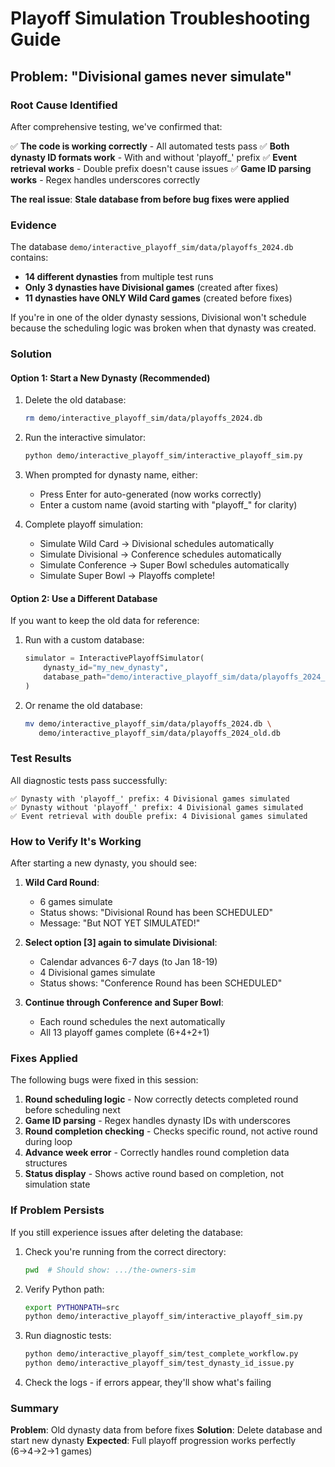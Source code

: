 # Playoff Simulation Troubleshooting Guide

## Problem: "Divisional games never simulate"

### Root Cause Identified
After comprehensive testing, we've confirmed that:

✅ **The code is working correctly** - All automated tests pass
✅ **Both dynasty ID formats work** - With and without 'playoff_' prefix
✅ **Event retrieval works** - Double prefix doesn't cause issues
✅ **Game ID parsing works** - Regex handles underscores correctly

**The real issue**: **Stale database from before bug fixes were applied**

### Evidence
The database `demo/interactive_playoff_sim/data/playoffs_2024.db` contains:
- **14 different dynasties** from multiple test runs
- **Only 3 dynasties have Divisional games** (created after fixes)
- **11 dynasties have ONLY Wild Card games** (created before fixes)

If you're in one of the older dynasty sessions, Divisional won't schedule because the scheduling logic was broken when that dynasty was created.

### Solution

#### Option 1: Start a New Dynasty (Recommended)
1. Delete the old database:
   ```bash
   rm demo/interactive_playoff_sim/data/playoffs_2024.db
   ```

2. Run the interactive simulator:
   ```bash
   python demo/interactive_playoff_sim/interactive_playoff_sim.py
   ```

3. When prompted for dynasty name, either:
   - Press Enter for auto-generated (now works correctly)
   - Enter a custom name (avoid starting with "playoff_" for clarity)

4. Complete playoff simulation:
   - Simulate Wild Card → Divisional schedules automatically
   - Simulate Divisional → Conference schedules automatically
   - Simulate Conference → Super Bowl schedules automatically
   - Simulate Super Bowl → Playoffs complete!

#### Option 2: Use a Different Database
If you want to keep the old data for reference:

1. Run with a custom database:
   ```python
   simulator = InteractivePlayoffSimulator(
       dynasty_id="my_new_dynasty",
       database_path="demo/interactive_playoff_sim/data/playoffs_2024_new.db"
   )
   ```

2. Or rename the old database:
   ```bash
   mv demo/interactive_playoff_sim/data/playoffs_2024.db \
      demo/interactive_playoff_sim/data/playoffs_2024_old.db
   ```

### Test Results

All diagnostic tests pass successfully:

```
✅ Dynasty with 'playoff_' prefix: 4 Divisional games simulated
✅ Dynasty without 'playoff_' prefix: 4 Divisional games simulated
✅ Event retrieval with double prefix: 4 Divisional games simulated
```

### How to Verify It's Working

After starting a new dynasty, you should see:

1. **Wild Card Round**:
   - 6 games simulate
   - Status shows: "Divisional Round has been SCHEDULED"
   - Message: "But NOT YET SIMULATED!"

2. **Select option [3] again to simulate Divisional**:
   - Calendar advances 6-7 days (to Jan 18-19)
   - 4 Divisional games simulate
   - Status shows: "Conference Round has been SCHEDULED"

3. **Continue through Conference and Super Bowl**:
   - Each round schedules the next automatically
   - All 13 playoff games complete (6+4+2+1)

### Fixes Applied

The following bugs were fixed in this session:

1. **Round scheduling logic** - Now correctly detects completed round before scheduling next
2. **Game ID parsing** - Regex handles dynasty IDs with underscores
3. **Round completion checking** - Checks specific round, not active round during loop
4. **Advance week error** - Correctly handles round completion data structures
5. **Status display** - Shows active round based on completion, not simulation state

### If Problem Persists

If you still experience issues after deleting the database:

1. Check you're running from the correct directory:
   ```bash
   pwd  # Should show: .../the-owners-sim
   ```

2. Verify Python path:
   ```bash
   export PYTHONPATH=src
   python demo/interactive_playoff_sim/interactive_playoff_sim.py
   ```

3. Run diagnostic tests:
   ```bash
   python demo/interactive_playoff_sim/test_complete_workflow.py
   python demo/interactive_playoff_sim/test_dynasty_id_issue.py
   ```

4. Check the logs - if errors appear, they'll show what's failing

### Summary

**Problem**: Old dynasty data from before fixes
**Solution**: Delete database and start new dynasty
**Expected**: Full playoff progression works perfectly (6→4→2→1 games)
